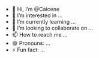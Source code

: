 - 👋 Hi, I’m @Caicene
- 👀 I’m interested in ...
- 🌱 I’m currently learning ...
- 💞️ I’m looking to collaborate on ...
- 📫 How to reach me ...
- 😄 Pronouns: ...
- ⚡ Fun fact: ...

<!---
Caicene/Caicene is a ✨ special ✨ repository because its `README.md` (this file) appears on your GitHub profile.
You can click the Preview link to take a look at your changes.
--->
